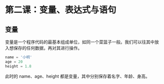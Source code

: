 # 第二课：变量、表达式与语句

## 变量

变量是一个程序代码的最基本组成单位，如同一个菜篮子一般。我们可以往其中放入想保存的任何数据，再对其进行操作。

```python
name = '小明'
age = 20
height = 1.8
```

此时的 name、age、height 都是变量，其中分别保存着名字、年龄、身高。
